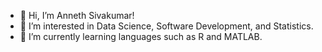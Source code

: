 - 👋 Hi, I’m Anneth Sivakumar!
- 👀 I’m interested in Data Science, Software Development, and Statistics.
- 🌱 I’m currently learning languages such as R and MATLAB.

<!---
annethsivakumar/annethsivakumar is a ✨ special ✨ repository because its `README.md` (this file) appears on your GitHub profile.
You can click the Preview link to take a look at your changes.
--->
